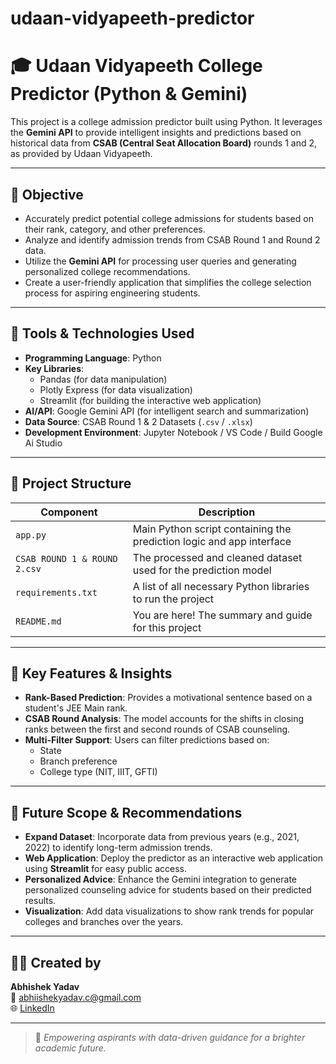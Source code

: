 # udaan-vidyapeeth-predictor
# 🎓 Udaan Vidyapeeth College Predictor (Python & Gemini)

This project is a college admission predictor built using Python. It leverages the **Gemini API** to provide intelligent insights and predictions based on historical data from **CSAB (Central Seat Allocation Board)** rounds 1 and 2, as provided by Udaan Vidyapeeth.

---

## 🎯 Objective

- Accurately predict potential college admissions for students based on their rank, category, and other preferences.
- Analyze and identify admission trends from CSAB Round 1 and Round 2 data.
- Utilize the **Gemini API** for processing user queries and generating personalized college recommendations.
- Create a user-friendly application that simplifies the college selection process for aspiring engineering students.

---

## 🧰 Tools & Technologies Used

- **Programming Language**: Python
- **Key Libraries**: 
  - Pandas (for data manipulation)
  - Plotly Express (for data visualization)
  - Streamlit (for building the interactive web application)
- **AI/API**: Google Gemini API (for intelligent search and summarization)
- **Data Source**: CSAB Round 1 & 2 Datasets (`.csv` / `.xlsx`)
- **Development Environment**: Jupyter Notebook / VS Code / Build Google Ai Studio

---

## 📂 Project Structure

| Component               | Description                                                       |
|-------------------------|-------------------------------------------------------------------|
| `app.py`  | Main Python script containing the prediction logic and app interface |
| `CSAB ROUND 1 & ROUND 2.csv` | The processed and cleaned dataset used for the prediction model   |
| `requirements.txt`      | A list of all necessary Python libraries to run the project       |
| `README.md`             | You are here! The summary and guide for this project              |

---

## 🧠 Key Features & Insights

- **Rank-Based Prediction**: Provides a motivational sentence based on a student's JEE Main rank.
- **CSAB Round Analysis**: The model accounts for the shifts in closing ranks between the first and second rounds of CSAB counseling.
- **Multi-Filter Support**: Users can filter predictions based on:
  - State
  - Branch preference
  - College type (NIT, IIIT, GFTI)

---

## 📝 Future Scope & Recommendations

- **Expand Dataset**: Incorporate data from previous years (e.g., 2021, 2022) to identify long-term admission trends.
- **Web Application**: Deploy the predictor as an interactive web application using **Streamlit** for easy public access.
- **Personalized Advice**: Enhance the Gemini integration to generate personalized counseling advice for students based on their predicted results.
- **Visualization**: Add data visualizations to show rank trends for popular colleges and branches over the years.

---

## 🙋‍♂️ Created by

**Abhishek Yadav**  
📧 [abhiishekyadav.c@gmail.com](mailto:abhiishekyadav.c@gmail.com)  
🌐 [LinkedIn](www.linkedin.com/in/Abhiishek-Yadav)

---

> 🎯 _Empowering aspirants with data-driven guidance for a brighter academic future._


